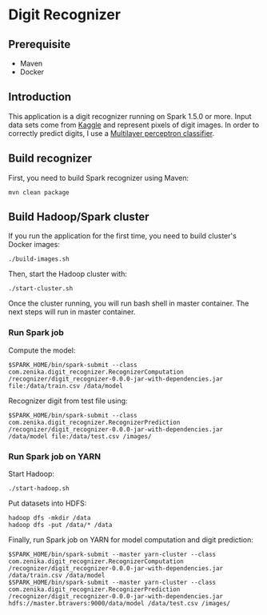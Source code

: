 # Digit Recognizer

## Prerequisite

- Maven
- Docker

## Introduction

This application is a digit recognizer running on Spark 1.5.0 or more. 
Input data sets come from [Kaggle](https://www.kaggle.com/) and represent pixels of digit images.
In order to correctly predict digits, I use a [Multilayer perceptron classifier](https://en.wikipedia.org/wiki/Perceptron).  

## Build recognizer

First, you need to build Spark recognizer using Maven:

    mvn clean package

## Build Hadoop/Spark cluster

If you run the application for the first time, you need to build cluster's Docker images:

    ./build-images.sh
    
Then, start the Hadoop cluster with:

    ./start-cluster.sh
  
Once the cluster running, you will run bash shell in master container. The next steps will run in master container.

### Run Spark job

Compute the model:

    $SPARK_HOME/bin/spark-submit --class com.zenika.digit_recognizer.RecognizerComputation /recognizer/digit_recognizer-0.0.0-jar-with-dependencies.jar file:/data/train.csv /data/model
  
Recognizer digit from test file using:
  
    $SPARK_HOME/bin/spark-submit --class com.zenika.digit_recognizer.RecognizerPrediction /recognizer/digit_recognizer-0.0.0-jar-with-dependencies.jar /data/model file:/data/test.csv /images/


### Run Spark job on YARN
 
Start Hadoop:

    ./start-hadoop.sh
  
Put datasets into HDFS:

    hadoop dfs -mkdir /data
    hadoop dfs -put /data/* /data

Finally, run Spark job on YARN for model computation and digit prediction:

    $SPARK_HOME/bin/spark-submit --master yarn-cluster --class com.zenika.digit_recognizer.RecognizerComputation /recognizer/digit_recognizer-0.0.0-jar-with-dependencies.jar /data/train.csv /data/model
    $SPARK_HOME/bin/spark-submit --master yarn-cluster --class com.zenika.digit_recognizer.RecognizerPrediction /recognizer/digit_recognizer-0.0.0-jar-with-dependencies.jar hdfs://master.btravers:9000/data/model /data/test.csv /images/
  
